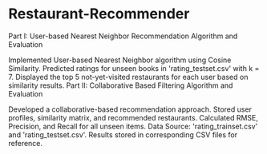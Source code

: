 # Restaurant-Recommender

Part I: User-based Nearest Neighbor Recommendation Algorithm and Evaluation

Implemented User-based Nearest Neighbor algorithm using Cosine Similarity.
Predicted ratings for unseen books in 'rating_testset.csv' with k = 7.
Displayed the top 5 not-yet-visited restaurants for each user based on similarity results.
Part II: Collaborative Based Filtering Algorithm and Evaluation

Developed a collaborative-based recommendation approach.
Stored user profiles, similarity matrix, and recommended restaurants.
Calculated RMSE, Precision, and Recall for all unseen items.
Data Source: 'rating_trainset.csv' and 'rating_testset.csv'.
Results stored in corresponding CSV files for reference.

